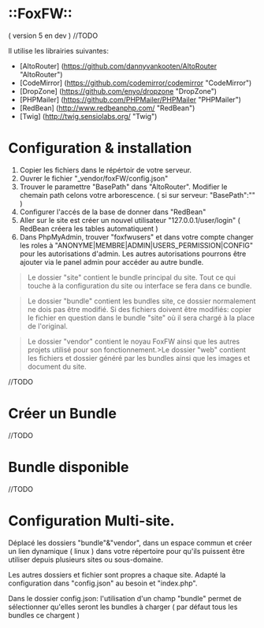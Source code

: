 # ::FoxFW::
( version 5 en dev )
//TODO

Il utilise les librairies suivantes:
- [AltoRouter] (https://github.com/dannyvankooten/AltoRouter "AltoRouter")
- [CodeMirror] (https://github.com/codemirror/codemirror "CodeMirror")
- [DropZone] (https://github.com/enyo/dropzone "DropZone")
- [PHPMailer] (https://github.com/PHPMailer/PHPMailer "PHPMailer")
- [RedBean] (http://www.redbeanphp.com/ "RedBean")
- [Twig] (http://twig.sensiolabs.org/ "Twig")

# Configuration & installation

1. Copier les fichiers dans le répértoir de votre serveur.
2. Ouvrer le fichier "_vendor/foxFW/config.json"
3. Trouver le paramettre "BasePath" dans "AltoRouter". Modifier le chemain path celons votre arborescence. ( si sur serveur: "BasePath":"" )
4. Configurer l'accés de la base de donner dans "RedBean"
5. Aller sur le site est créer un nouvel utilisateur "127.0.0.1/user/login" ( RedBean créera les tables automatiquent )
6. Dans PhpMyAdmin, trouver "foxfwusers" et dans votre compte changer les roles à "ANONYME|MEMBRE|ADMIN|USERS_PERMISSION|CONFIG" pour les autorisations d'admin. Les autres autorisations pourrons être ajouter via le panel admin pour accéder au autre bundle.

>Le dossier "site" contient le bundle principal du site. Tout ce qui touche à la configuration du site ou interface se fera dans ce bundle.

>Le dossier "bundle" contient les bundles site, ce dossier normalement ne dois pas être modifié. Si des fichiers doivent être modifiés: copier le fichier en question dans le bundle "site" où il sera chargé à la place de l'original.

>Le dossier "vendor" contient le noyau FoxFW ainsi que les autres projets utilisé pour son fonctionnement.>Le dossier "web" contient les fichiers et dossier généré par les bundles ainsi que les images et document du site.

//TODO

# Créer un Bundle

//TODO


# Bundle disponible
//TODO

# Configuration Multi-site.

Déplacé les dossiers "bundle"&"vendor", dans un espace commun et créer un lien dynamique ( linux ) dans votre répertoire pour qu'ils puissent être utiliser depuis plusieurs sites ou sous-domaine. 

Les autres dossiers et fichier sont propres a chaque site. Adapté la configuration dans "config.json" au besoin et "index.php".

Dans le dossier config.json: l'utilisation d'un champ "bundle" permet de sélectionner qu'elles seront les bundles à charger ( par défaut tous les bundles ce chargent )
